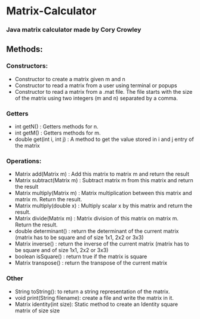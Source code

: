 # Matrix-Calculator
### Java matrix calculator made by Cory Crowley

## Methods:

### Constructors:
* Constructor to create a matrix given m and n
* Constructor to read a matrix from a user using terminal or popups 
* Constructor to read a matrix from a .mat file. The file starts with the size of the matrix using two integers (m and n) separated by a comma. 

### Getters

* int getN() : Getters methods for n.
* int getM() : Getters methods for m.
* double get(int i, int j) : A method to get the value stored in i and j entry of the matrix

### Operations:

* Matrix add(Matrix m) : Add this matrix to matrix m and return the result
* Matrix subtract(Matrix m) : Subtract matrix m from  this matrix and return the result
* Matrix multiply(Matrix m) : Matrix multiplication between this matrix and matrix m. Return the result.
* Matrix multiply(double x) : Multiply scalar x by this matrix and return the result.
* Matrix divide(Matrix m) : Matrix division of this matrix on matrix m. Return the result.
* double determinant() : return the determinant of the current matrix (matrix has to be square and of size 1x1, 2x2 or 3x3)
* Matrix inverse() : return the inverse of the current matrix (matrix has to be square and of size 1x1, 2x2 or 3x3)
* boolean isSquare() : return true if the matrix is square
* Matrix transpose() : return the transpose of the current matrix

### Other

* String toString(): to return a string representation of the matrix. 
* void print(String filename): create a file and write the matrix in it. 
* Matrix identity(int size): Static method to create an Identity square matrix of size size
